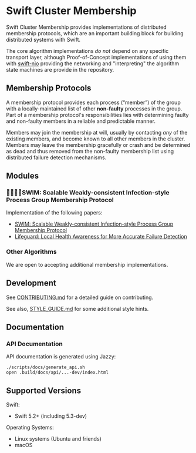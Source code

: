 # Swift Cluster Membership

Swift Cluster Membership provides implementations of distributed membership protocols, which are an important building block for building distributed systems with Swift.

The core algorithm implementations _do not_ depend on any specific transport layer, although Proof-of-Concept implementations of using them with [swift-nio](https://github.com/apple/swift-nio) providing the networking and "interpreting" the algorithm state machines are provide in the repository.

## Membership Protocols

A membership protocol provides each process (“member”) of the group with a locally-maintained list of other **non-faulty** processes in the group. 
Part of a membership protocol's responsibilities lies with determining faulty and non-faulty members in a reliable and predictable manner. 

Members may join the membership at will, usually by contacting _any_ of the existing members, and become known to all other members in the cluster.
Members may leave the membership gracefully or crash and be determined as dead and thus removed from the non-faulty membership list using distributed failure detection mechanisms.

## Modules

### 🏊‍♂️🏊‍♀️SWIM: Scalable Weakly-consistent Infection-style Process Group Membership Protocol

Implementation of the following papers:

- [SWIM: Scalable Weakly-consistent Infection-style Process Group Membership Protocol](https://www.cs.cornell.edu/projects/Quicksilver/public_pdfs/SWIM.pdf)
- [Lifeguard: Local Health Awareness for More Accurate Failure Detection](https://arxiv.org/abs/1707.00788)

### Other Algorithms

We are open to accepting additional membership implementations.

## Development

See [CONTRIBUTING.md](CONTRIBUTING.md) for a detailed guide on contributing.

See also, [STYLE_GUIDE.md](STYLE_GUIDE.md) for some additional style hints.

## Documentation

### API Documentation

API documentation is generated using Jazzy:

```
./scripts/docs/generate_api.sh
open .build/docs/api/...-dev/index.html
```

## Supported Versions

Swift: 

- Swift 5.2+ (including 5.3-dev)

Operating Systems:

- Linux systems (Ubuntu and friends)
- macOS
